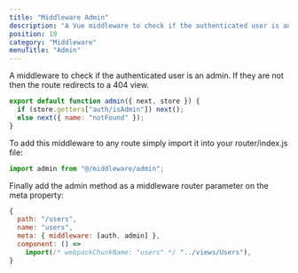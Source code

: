 ```yaml
---
title: "Middleware Admin"
description: "A Vue middleware to check if the authenticated user is an admin. If they are not then the route redirects to a 404 view."
position: 19
category: "Middleware"
menuTitle: "Admin"
---
```


A middleware to check if the authenticated user is an admin. If they are not then the route redirects to a 404 view.

```js
export default function admin({ next, store }) {
  if (store.getters["auth/isAdmin"]) next();
  else next({ name: "notFound" });
}
```

To add this middleware to any route simply import it into your router/index.js file:

```js
import admin from "@/middleware/admin";
```

Finally add the admin method as a middleware router parameter on the meta property:

```js
{
  path: "/users",
  name: "users",
  meta: { middleware: [auth, admin] },
  component: () =>
    import(/* webpackChunkName: "users" */ "../views/Users"),
}
```
